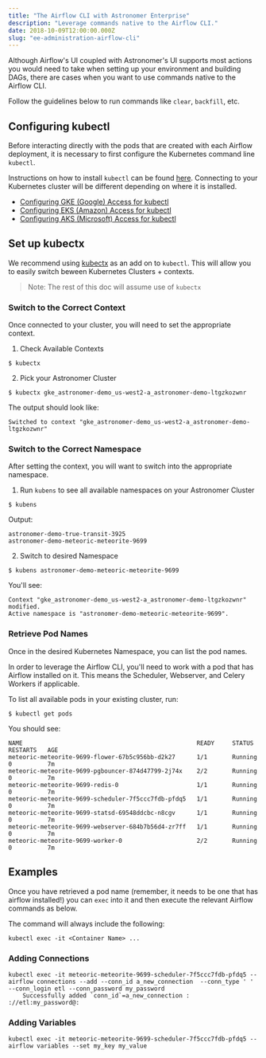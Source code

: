 ```yaml
---
title: "The Airflow CLI with Astronomer Enterprise"
description: "Leverage commands native to the Airflow CLI."
date: 2018-10-09T12:00:00.000Z
slug: "ee-administration-airflow-cli"
---
```


Although Airflow's UI coupled with Astronomer's UI supports most actions you would need to take when setting up your environment and building DAGs, there are cases when you want to use commands native to the Airflow CLI.

Follow the guidelines below to run commands like `clear`, `backfill`, etc.

## Configuring kubectl

Before interacting directly with the pods that are created with each Airflow deployment, it is necessary to first configure the Kubernetes command line `kubectl`.

Instructions on how to install `kubectl` can be found [here](https://kubernetes.io/docs/tasks/tools/install-kubectl/). Connecting to your Kubernetes cluster will be different depending on where it is installed.

- [Configuring GKE (Google) Access for kubectl](https://cloud.google.com/kubernetes-engine/docs/how-to/cluster-access-for-kubectl)
- [Configuring EKS (Amazon) Access for kubectl](https://docs.aws.amazon.com/eks/latest/userguide/configure-kubectl.html)
- [Configuring AKS (Microsoft) Access for kubectl](https://docs.microsoft.com/en-us/azure/aks/tutorial-kubernetes-deploy-cluster#connect-to-cluster-using-kubectl)

## Set up kubectx

We recommend using [kubectx](https://github.com/ahmetb/kubectx) as an add on to `kubectl`. This will allow you to easily switch beween Kubernetes Clusters + contexts.

> Note: The rest of this doc will assume use of `kubectx`

### Switch to the Correct Context

Once connected to your cluster, you will need to set the appropriate context.

1. Check Available Contexts

```
$ kubectx
```

2. Pick your Astronomer Cluster

```
$ kubectx gke_astronomer-demo_us-west2-a_astronomer-demo-ltgzkozwnr
```

The output should look like:

```
Switched to context "gke_astronomer-demo_us-west2-a_astronomer-demo-ltgzkozwnr"
```

### Switch to the Correct Namespace

After setting the context, you will want to switch into the appropriate namespace.

1. Run `kubens` to see all available namespaces on your Astronomer Cluster

```
$ kubens
```

Output:

```
astronomer-demo-true-transit-3925
astronomer-demo-meteoric-meteorite-9699
```

2. Switch to desired Namespace

```
$ kubens astronomer-demo-meteoric-meteorite-9699
```

You'll see:

```
Context "gke_astronomer-demo_us-west2-a_astronomer-demo-ltgzkozwnr" modified.
Active namespace is "astronomer-demo-meteoric-meteorite-9699".
```

### Retrieve Pod Names

Once in the desired Kubernetes Namespace, you can list the pod names.

In order to leverage the Airflow CLI, you'll need to work with a pod that has Airflow installed on it. This means the Scheduler, Webserver, and Celery Workers if applicable.

To list all available pods in your existing cluster, run:

```
$ kubectl get pods
```

You should see:

```
NAME                                                 READY     STATUS    RESTARTS   AGE
meteoric-meteorite-9699-flower-67b5c956bb-d2k27      1/1       Running   0          7m
meteoric-meteorite-9699-pgbouncer-874d47799-2j74x    2/2       Running   0          7m
meteoric-meteorite-9699-redis-0                      1/1       Running   0          7m
meteoric-meteorite-9699-scheduler-7f5ccc7fdb-pfdq5   1/1       Running   0          7m
meteoric-meteorite-9699-statsd-69548ddcbc-n8cgv      1/1       Running   0          7m
meteoric-meteorite-9699-webserver-684b7b56d4-zr7ff   1/1       Running   0          7m
meteoric-meteorite-9699-worker-0                     2/2       Running   0          7m
```

## Examples

Once you have retrieved a pod name (remember, it needs to be one that has airflow installed!) you can `exec` into it and then execute the relevant Airflow commands as below.

The command will always include the following:

```
kubectl exec -it <Container Name> ...
```

### Adding Connections

```
kubectl exec -it meteoric-meteorite-9699-scheduler-7f5ccc7fdb-pfdq5 -- airflow connections --add --conn_id a_new_connection  --conn_type ' ' --conn_login etl --conn_password my_password
	Successfully added `conn_id`=a_new_connection :  ://etl:my_password@:
```

### Adding Variables

```
kubectl exec -it meteoric-meteorite-9699-scheduler-7f5ccc7fdb-pfdq5 -- airflow variables --set my_key my_value
```
